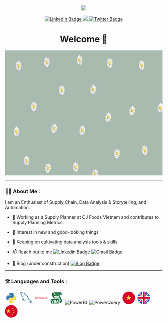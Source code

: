 
<!--
**LeNgocPhuongTrinh/LeNgocPhuongTrinh** is a ✨ _special_ ✨ repository because its `README.md` (this file) appears on your GitHub profile.

Here are some ideas to get you started:

- 🔭 I’m currently working on ...
- 🌱 I’m currently learning ...
- 👯 I’m looking to collaborate on ...
- 🤔 I’m looking for help with ...
- 💬 Ask me about ...
- 📫 How to reach me: ...
- 😄 Pronouns: ...
- ⚡ Fun fact: ...
-->

<!-- HEADER -->
<div id="header" align="center">
  <img src="https://media.giphy.com/media/hqgD6bocRHhEjamBPA/giphy.gif" width="100"/>
</div>

<div id="badges">
  <p align="center">
    <a href="https://www.linkedin.com/in/kayleetrinh99/" target="_blank">
      <img src="https://img.shields.io/badge/LinkedIn-blue?style=for-the-badge&logo=linkedin&logoColor=white" alt="LinkedIn Badge"/>
    </a>
    <a href="mailto:lengocphuongtrinh.ftu2@gmail.com" target="_blank">
      <img src="https://img.shields.io/badge/Gmail-grey?style=for-the-badge&logo=gmail&logoColor=white%22%20alt=%22Gmail%20Badge%22/"/>
    </a>
    <a href="https://lnptchinchin.wixsite.com/chinchin/" target="_blank">
      <img src="https://img.shields.io/badge/Blog-blue?style=for-the-badge&logo=twitter&logoColor=white" alt="Twitter Badge"/>
    </a>
  </p> 
</div>

<h1 align="center">
Welcome 👋
</h1>

<!-- Greeting -->

<div align="center">
  <img src="https://github.com/LeNgocPhuongTrinh/LeNgocPhuongTrinh/blob/main/icons/download.jpg" width="1000" height="400"/>
</div>

---

### :woman_technologist: About Me :
<!-- https://github.com/ikatyang/emoji-cheat-sheet/blob/master/README.md -->

I am an Enthusiast of Supply Chain, Data Analysis & Storytelling, and Automation.

- :tulip: Working as a Supply Planner at CJ Foods Vietnam and contributes to Supply Planning Metrics.

- :maple_leaf: Interest in new and good-looking things

- :seedling: Keeping on cultivating data analysis tools & skills

- :mailbox: Reach out to me 
  [![Linkedin Badge](https://img.shields.io/badge/-LinkedIn-blue?style=flat&logo=Linkedin&logoColor=white)](https://www.linkedin.com/in/kayleetrinh99/) 
  [![Gmail Badge](https://img.shields.io/badge/-GMail-red?style=flat&logo=Gmail&logoColor=white)](mailto:lengocphuongtrinh.ftu2@gmail.com)
- :blossom: Blog (under construction) [![Blog Badge](https://img.shields.io/badge/-Blog-blue?style=flat&logo=Twitter&logoColor=white)](https://lnptchinchin.wixsite.com/chinchin)

---

### :hammer_and_wrench: Languages and Tools :

<div>
  <img src="https://github.com/devicons/devicon/blob/master/icons/python/python-original.svg" title="Python" alt="Python" width="40" height="40"/>&nbsp;
  <img src="https://github.com/devicons/devicon/blob/master/icons/mysql/mysql-original.svg" title="MySQL" alt="MySQL" width="40" height="40"/>&nbsp;
  <img src="https://github.com/devicons/devicon/blob/master/icons/oracle/oracle-original.svg" title="Oracle" alt="Oracle" width="40" height="40"/>&nbsp;
  <img src="https://github.com/LeNgocPhuongTrinh/LeNgocPhuongTrinh/blob/main/icons/excel-vba.png" title="VBA" alt="VBA" width="40" height="40"/>&nbsp;
  <img src="https://github.com/microsoft/PowerBI-Icons/blob/main/SVG/Power-BI.svg" title="PowerBI" alt="PowerBI" width="40" height="40"/>&nbsp;
  <img src="https://github.com/microsoft/PowerBI-Icons/blob/main/SVG/Power-Query-Colored.svg" title="PowerQuery" alt="PowerQuery" width="40" height="40"/>&nbsp;
  <img src="https://github.com/LeNgocPhuongTrinh/LeNgocPhuongTrinh/blob/main/icons/vietnam.png"  title="Vietnam" alt="Vietnam" width="40" height="40"/>&nbsp;
  <img src="https://github.com/LeNgocPhuongTrinh/LeNgocPhuongTrinh/blob/main/icons/united-kingdom.png"  title="English" alt="English" width="40" height="40"/>&nbsp;
  <img src="https://github.com/LeNgocPhuongTrinh/LeNgocPhuongTrinh/blob/main/icons/china.png" title="Chinese" alt="Chinese" width="40" height="40"/>&nbsp;
</div>

